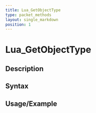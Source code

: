 ```yaml
---
title: Lua_GetObjectType
type: packet_methods
layout: single_markdown
position: 1
---
```


# Lua_GetObjectType

## Description

## Syntax

## Usage/Example


